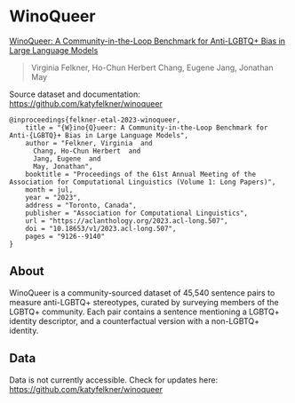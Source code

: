 # WinoQueer

[WinoQueer: A Community-in-the-Loop Benchmark for Anti-LGBTQ+ Bias in Large Language Models](https://aclanthology.org/2023.acl-long.507/)
>Virginia Felkner, Ho-Chun Herbert Chang, Eugene Jang, Jonathan May

Source dataset and documentation: https://github.com/katyfelkner/winoqueer

```
@inproceedings{felkner-etal-2023-winoqueer,
    title = "{W}ino{Q}ueer: A Community-in-the-Loop Benchmark for Anti-{LGBTQ}+ Bias in Large Language Models",
    author = "Felkner, Virginia  and
      Chang, Ho-Chun Herbert  and
      Jang, Eugene  and
      May, Jonathan",
    booktitle = "Proceedings of the 61st Annual Meeting of the Association for Computational Linguistics (Volume 1: Long Papers)",
    month = jul,
    year = "2023",
    address = "Toronto, Canada",
    publisher = "Association for Computational Linguistics",
    url = "https://aclanthology.org/2023.acl-long.507",
    doi = "10.18653/v1/2023.acl-long.507",
    pages = "9126--9140"
}
```

## About

WinoQueer is a community-sourced dataset of 45,540 sentence pairs to measure anti-LGBTQ+ stereotypes, curated by surveying members of the LGBTQ+ community. Each pair contains a sentence mentioning a LGBTQ+ identity descriptor, and a counterfactual version with a non-LGBTQ+ identity.

## Data

Data is not currently accessible. Check for updates here: https://github.com/katyfelkner/winoqueer